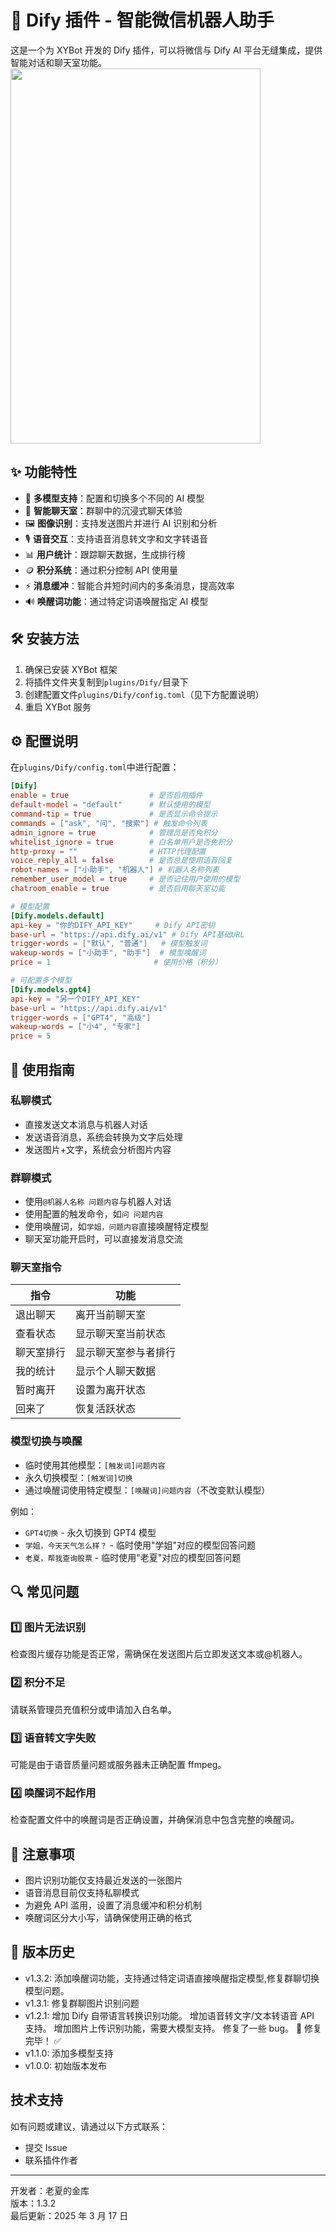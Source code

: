 # 🤖 Dify 插件 - 智能微信机器人助手

这是一个为 XYBot 开发的 Dify 插件，可以将微信与 Dify AI 平台无缝集成，提供智能对话和聊天室功能。
<img src="https://github.com/user-attachments/assets/a2627960-69d8-400d-903c-309dbeadf125" width="400" height="600">

## ✨ 功能特性

- 🔄 **多模型支持**：配置和切换多个不同的 AI 模型
- 💬 **智能聊天室**：群聊中的沉浸式聊天体验
- 🖼️ **图像识别**：支持发送图片并进行 AI 识别和分析
- 🎙️ **语音交互**：支持语音消息转文字和文字转语音
- 📊 **用户统计**：跟踪聊天数据，生成排行榜
- 🪙 **积分系统**：通过积分控制 API 使用量
- ⚡ **消息缓冲**：智能合并短时间内的多条消息，提高效率
- 🔊 **唤醒词功能**：通过特定词语唤醒指定 AI 模型

## 🛠️ 安装方法

1. 确保已安装 XYBot 框架
2. 将插件文件夹复制到`plugins/Dify/`目录下
3. 创建配置文件`plugins/Dify/config.toml`（见下方配置说明）
4. 重启 XYBot 服务

## ⚙️ 配置说明

在`plugins/Dify/config.toml`中进行配置：

```toml
[Dify]
enable = true                  # 是否启用插件
default-model = "default"      # 默认使用的模型
command-tip = true             # 是否显示命令提示
commands = ["ask", "问", "搜索"] # 触发命令列表
admin_ignore = true            # 管理员是否免积分
whitelist_ignore = true        # 白名单用户是否免积分
http-proxy = ""                # HTTP代理配置
voice_reply_all = false        # 是否总是使用语音回复
robot-names = ["小助手", "机器人"] # 机器人名称列表
remember_user_model = true     # 是否记住用户使用的模型
chatroom_enable = true         # 是否启用聊天室功能

# 模型配置
[Dify.models.default]
api-key = "你的DIFY_API_KEY"     # Dify API密钥
base-url = "https://api.dify.ai/v1" # Dify API基础URL
trigger-words = ["默认", "普通"]   # 模型触发词
wakeup-words = ["小助手", "助手"]  # 模型唤醒词
price = 1                       # 使用价格（积分）

# 可配置多个模型
[Dify.models.gpt4]
api-key = "另一个DIFY_API_KEY"
base-url = "https://api.dify.ai/v1"
trigger-words = ["GPT4", "高级"]
wakeup-words = ["小4", "专家"]
price = 5
```

## 🚀 使用指南

### 私聊模式

- 直接发送文本消息与机器人对话
- 发送语音消息，系统会转换为文字后处理
- 发送图片+文字，系统会分析图片内容

### 群聊模式

- 使用`@机器人名称 问题内容`与机器人对话
- 使用配置的触发命令，如`问 问题内容`
- 使用唤醒词，如`学姐，问题内容`直接唤醒特定模型
- 聊天室功能开启时，可以直接发消息交流

### 聊天室指令

| 指令       | 功能                 |
| ---------- | -------------------- |
| 退出聊天   | 离开当前聊天室       |
| 查看状态   | 显示聊天室当前状态   |
| 聊天室排行 | 显示聊天室参与者排行 |
| 我的统计   | 显示个人聊天数据     |
| 暂时离开   | 设置为离开状态       |
| 回来了     | 恢复活跃状态         |

### 模型切换与唤醒

- 临时使用其他模型：`[触发词]问题内容`
- 永久切换模型：`[触发词]切换`
- 通过唤醒词使用特定模型：`[唤醒词]问题内容`（不改变默认模型）

例如：

- `GPT4切换` - 永久切换到 GPT4 模型
- `学姐，今天天气怎么样？` - 临时使用"学姐"对应的模型回答问题
- `老夏，帮我查询股票` - 临时使用"老夏"对应的模型回答问题

## 🔍 常见问题

### 1️⃣ 图片无法识别

检查图片缓存功能是否正常，需确保在发送图片后立即发送文本或@机器人。

### 2️⃣ 积分不足

请联系管理员充值积分或申请加入白名单。

### 3️⃣ 语音转文字失败

可能是由于语音质量问题或服务器未正确配置 ffmpeg。

### 4️⃣ 唤醒词不起作用

检查配置文件中的唤醒词是否正确设置，并确保消息中包含完整的唤醒词。

## 📝 注意事项

- 图片识别功能仅支持最近发送的一张图片
- 语音消息目前仅支持私聊模式
- 为避免 API 滥用，设置了消息缓冲和积分机制
- 唤醒词区分大小写，请确保使用正确的格式

## 🔄 版本历史

- v1.3.2: 添加唤醒词功能，支持通过特定词语直接唤醒指定模型,修复群聊切换模型问题。
- v1.3.1: 修复群聊图片识别问题
- v1.2.1: 增加 Dify 自带语言转换识别功能。
  增加语音转文字/文本转语音 API 支持。
  增加图片上传识别功能，需要大模型支持。
  修复了一些 bug。 🐛 修复完毕！ ✅
- v1.1.0: 添加多模型支持
- v1.0.0: 初始版本发布

## 技术支持

如有问题或建议，请通过以下方式联系：

- 提交 Issue
- 联系插件作者

---

开发者：老夏的金库  
版本：1.3.2  
最后更新：2025 年 3 月 17 日
